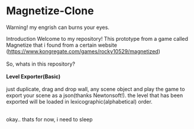 # Magnetize-Clone
Warning! my engrish can burns your eyes.

Introduction
  Welcome to my repository! This prototype from a game called Magnetize that i found from a certain website (https://www.kongregate.com/games/rocky10529/magnetized)<br></br>
So, whats in this repository?<br></br>
<b>Level Exporter(Basic)</b><br></br>
  just duplicate, drag and drop wall, any scene object and play the game to export your scene as a json(thanks Newtonsoft!). the level that has been exported will be loaded in lexicographic(alphabetical) order.<br></br>

okay.. thats for now, i need to sleep<br></br>

